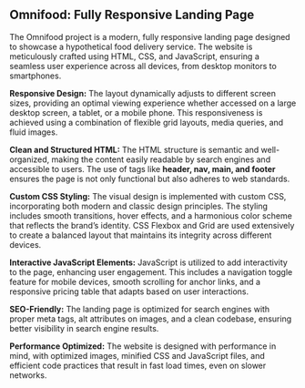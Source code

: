 ## **Omnifood: Fully Responsive Landing Page**

The Omnifood project is a modern, fully responsive landing page designed to showcase a hypothetical food delivery service. The website is meticulously crafted using HTML, CSS, and JavaScript, ensuring a seamless user experience across all devices, from desktop monitors to smartphones.

**Responsive Design:** The layout dynamically adjusts to different screen sizes, providing an optimal viewing experience whether accessed on a large desktop screen, a tablet, or a mobile phone. This responsiveness is achieved using a combination of flexible grid layouts, media queries, and fluid images.

**Clean and Structured HTML:** The HTML structure is semantic and well-organized, making the content easily readable by search engines and accessible to users. The use of tags like **header, nav, main, and footer** ensures the page is not only functional but also adheres to web standards.

**Custom CSS Styling:** The visual design is implemented with custom CSS, incorporating both modern and classic design principles. The styling includes smooth transitions, hover effects, and a harmonious color scheme that reflects the brand’s identity. CSS Flexbox and Grid are used extensively to create a balanced layout that maintains its integrity across different devices.

**Interactive JavaScript Elements:** JavaScript is utilized to add interactivity to the page, enhancing user engagement. This includes a navigation toggle feature for mobile devices, smooth scrolling for anchor links, and a responsive pricing table that adapts based on user interactions.

**SEO-Friendly:** The landing page is optimized for search engines with proper meta tags, alt attributes on images, and a clean codebase, ensuring better visibility in search engine results.

**Performance Optimized:** The website is designed with performance in mind, with optimized images, minified CSS and JavaScript files, and efficient code practices that result in fast load times, even on slower networks.
